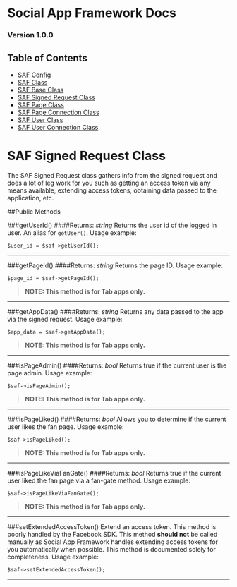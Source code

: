 # Social App Framework Docs
### Version 1.0.0

## Table of Contents

* [SAF Config](saf_config.md)
* [SAF Class](saf.md)
* [SAF Base Class](saf_base.md)
* [SAF Signed Request Class](saf_signed_request.md)
* [SAF Page Class](saf_page.md)
* [SAF Page Connection Class](saf_page_connection.md)
* [SAF User Class](saf_user.md)
* [SAF User Connection Class](saf_user_connection.md)

# SAF Signed Request Class
The SAF Signed Request class gathers info from the signed request and does a lot
of leg work for you such as getting an access token via any means available, 
extending access tokens, obtaining data passed to the application, etc. 

##Public Methods

###getUserId()
####Returns: _string_
Returns the user id of the logged in user. An alias for `getUser()`. Usage example:

    $user_id = $saf->getUserId();

***

###getPageId()
####Returns: _string_
Returns the page ID. Usage example:

    $page_id = $saf->getPageId();

>**NOTE: This method is for Tab apps only.**

***

###getAppData()
####Returns: _string_
Returns any data passed to the app via the signed request. Usage example:

    $app_data = $saf->getAppData();

>**NOTE: This method is for Tab apps only.**

***

###isPageAdmin()
####Returns: _bool_
Returns true if the current user is the page admin. Usage example:

    $saf->isPageAdmin();

>**NOTE: This method is for Tab apps only.**

***

###isPageLiked()
####Returns: _bool_
Allows you to determine if the current user likes the fan page. Usage example:

    $saf->isPageLiked();

>**NOTE: This method is for Tab apps only.**

***

###isPageLikeViaFanGate()
####Returns: _bool_
Returns true if the current user liked the fan page via a fan-gate method. 
Usage example:

    $saf->isPageLikeViaFanGate();

>**NOTE: This method is for Tab apps only.**

***

###setExtendedAccessToken()
Extend an access token. This method is poorly handled by the Facebook SDK.  This
method **should not** be called manually as Social App Framework handles extending
access tokens for you automatically when possible. This method is documented solely
for completeness. Usage example:

    $saf->setExtendedAccessToken();

***

